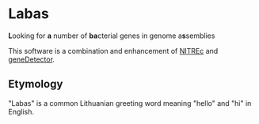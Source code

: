 # Labas

**L**ooking for **a** number of **ba**cterial genes in genome a**s**semblies  

This software is a combination and enhancement of [NITREc](https://github.com/wanyuac/NITREc/tree/master/Script) and [geneDetector](https://github.com/wanyuac/geneDetector).  

## Etymology

"Labas" is a common Lithuanian greeting word meaning "hello" and "hi" in English.


